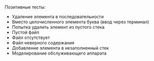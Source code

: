Позитивные тесты:
- Удаление элемента в последовательности
- Вместо целочисленного элемента буква (ввод через терминал)
- Попытка удалить элемент из пустого стека
- Пустой файл
- Файл отсутствует
- Файл неверного содержания
- Добавление элемента в незаполненный стек
- Моделирование обслуживающего аппарата
